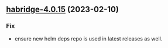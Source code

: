 

## [habridge-4.0.15](https://github.com/truecharts/charts/compare/habridge-4.0.14...habridge-4.0.15) (2023-02-10)

### Fix

- ensure new helm deps repo is used in latest releases as well.
  
  